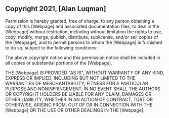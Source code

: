 ## Copyright 2021, [Alan Luqman]


Permission is hereby granted, free of charge, to any person obtaining a copy of this [Webpage] and associated documentation files, to deal in the [Webpage] without restriction, including without limitation the rights to use, copy, modify, merge, publish, distribute, sublicense, and/or sell copies of the [Webpage], and to permit persons to whom the [Webpage] is furnished to do so, subject to the following conditions:

The above copyright notice and this permission notice shall be included in all copies or substantial portions of the [Webpage].

THE [Webpage] IS PROVIDED "AS IS", WITHOUT WARRANTY OF ANY KIND, EXPRESS OR IMPLIED, INCLUDING BUT NOT LIMITED TO THE WARRANTIES OF MERCHANTABILITY, FITNESS FOR A PARTICULAR PURPOSE AND NONINFRINGEMENT. IN NO EVENT SHALL THE AUTHORS OR COPYRIGHT HOLDERS BE LIABLE FOR ANY CLAIM, DAMAGES OR OTHER LIABILITY, WHETHER IN AN ACTION OF CONTRACT, TORT OR OTHERWISE, ARISING FROM, OUT OF OR IN CONNECTION WITH THE [Webpage] OR THE USE OR OTHER DEALINGS IN THE [Webpage].
